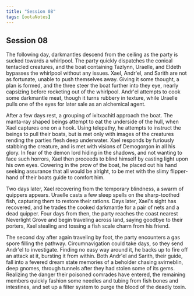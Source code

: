```yaml
---
title: "Session 08"
tags: [ootaNotes]
---
```

## Session 08
The following day, darkmantles descend from the ceiling as the party is sucked towards a whirlpool. The party quickly dispatches the conical tentacled creatures, and the boat containing Tazlynn, Uraelle, and Eldeth bypasses the whirlpool without any issues. Xael, Andr'el, and Sarith are not as fortunate, unable to push themselves away. Giving it some thought, a plan is formed, and the three steer the boat further into they eye, nearly capsizing before rocketing out of the whirlpool. Andr'el attempts to cook some darkmantle meat, though it turns rubbery in texture, while Uraelle pulls one of the eyes for later sale as an alchemical agent.

After a few days rest, a grouping of ixitxachitl approach the boat. The manta-ray shaped beings attempt to eat the underside of the hull, when Xael captures one on a hook. Using telepathy, he attempts to instruct the beings to pull their boats, but is met only with images of the creatures rending the parties flesh deep underwater. Xael responds by furiously stabbing the creature, and is met with visions of Demogorgon in all his glory. In fear of the demon lord hiding in the shadows, and not wanting to face such horrors, Xael then proceeds to blind himself by casting light upon his own eyes. Cowering in the prow of the boat, he placed out his hand seeking assurance that all would be alright, to be met with the slimy flipper-hand of their boats guide to comfort him.

Two days later, Xael recovering from the temporary blindness, a swarm of quippers appears. Uraelle casts a few sleep spells on the sharp-toothed fish, capturing them to restore their rations. Days later, Xael's sight has recovered, and he trades the cooked darkmantle for a pair of nets and a dead quipper. Four days from then, the party reaches the coast nearest Neverlight Grove and begin traveling across land, saying goodbye to their porters, Xael stealing and tossing a fish scale charm from his friend.

The second day after again traveling by foot, the party encounters a gas spore filling the pathway. Circumnavigation could take days, so they send Andr'el to investigate. Finding no easy way around it, he backs up to fire off an attack at it, bursting it from within. Both Andr'el and Sarith, their guide, fall into a fevered dream state memories of a beholder chasing svirneblin, deep gnomes, through tunnels after they had stolen some of its gems. Realizing the danger their poisoned comrades have entered, the remaining members quickly fashion some needles and tubing from fish bones and intestines, and set up a filter system to purge the blood of the deadly toxin.